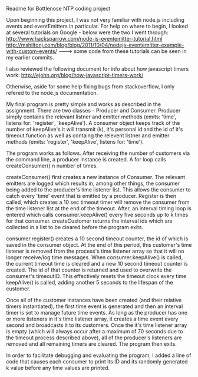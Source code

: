 Readme for Bottlenose NTP coding project

Upon beginning this project, I was not very familiar with node.js including events and eventEmitters in particular. For help on where to begin, I looked at several tutorials on Google - below were the two I went through:
  http://www.hacksparrow.com/node-js-eventemitter-tutorial.html
  http://mshiltonj.com/blog/blog/2011/10/04/nodejs-eventemitter-example-with-custom-events/
  ---> some code from these tutorials can be seen in my earlier commits.

I also reviewed the following document for info about how javascript timers work:
  http://ejohn.org/blog/how-javascript-timers-work/

Otherwise, aside for some help fixing bugs from stackoverflow, I only refered to the node.js documentation.

My final program is pretty simple and works as described in the assignment. There are two classes - Producer and Consumer. Producer simply contains the relevant listner and emitter methods (emits: 'time', listens for: 'register', 'keepAlive'). A consumer object keeps track of the number of keepAlive's it will transmit (k), it's personal id and the id of it's timeout function as well as containg the relevent listner and emitter methods (emits: 'register', 'keepAlive', listens for: 'time'). 

The program works as follows. After receiving the number of customers via the command line, a producer instance is created. A for loop calls createConsumer() n number of times.

createConsumer() first creates a new instance of Consumer. The relevant emitters are logged which results in, among other things, the consumer being added to the producer's time listener list. This allows the consumer to catch every 'time' event that is emitted by a producer. Register is then called, which creates a 10 sec timeout timer will remove the consumer from the time listener list at the end of the timeout. After, an interval timing loop is entered which calls consumer.keepAlive() every five seconds up to k times for that consumer. createCustomer returns the interval ids which are collected in a list to be cleared before the program exits.

consumer.register() creates a 10 second timeout counter, the id of which is saved in the consumer object. At the end of this period, this customer's time listener is removed from the process's time listener array so that it will no longer receive/log time messages. When consumer.keepAlive() is called, the current timeout time is cleared and a new 10 second timeout counter is created. The id of that counter is returned and used to overwrite the consumer's timeoutID. This effectively resets the timeout clock every time keepAlive() is called, adding another 5 seconds to the lifespan of the customer. 

Once all of the customer instances have been created (and their relative timers instantiated), the first time event is generated and then an interval timer is set to manage future time events. As long as the producer has one or more listeners in it's time listener array, it creates a time event every second and broadcasts it to its customers. Once the it's time listener array is empty (which will always occur after a maximum of 70 seconds due to the timeout process described above), all of the producer's listeners are removed and all remaining timers are cleared. The program then exits. 

In order to facilitate debugging and evaluating the program, I added a line of code that causes each consumer to print its ID and its randomly generated k value before any time values are printed. 

